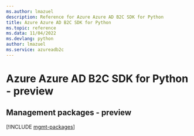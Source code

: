 ```yaml
---
ms.author: lmazuel
description: Reference for Azure Azure AD B2C SDK for Python
title: Azure Azure AD B2C SDK for Python
ms.topic: reference
ms.data: 11/04/2022
ms.devlang: python
author: lmazuel
ms.service: azureadb2c
---
```

# Azure Azure AD B2C SDK for Python - preview

## Management packages - preview
[!INCLUDE [mgmt-packages](azure-ad-b2c-mgmt-index.md)]